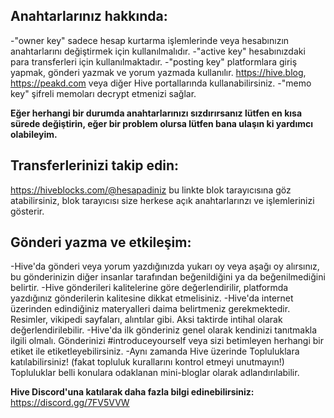 ## Anahtarlarınız hakkında:
-"owner key" sadece hesap kurtarma işlemlerinde veya hesabınızın anahtarlarını değiştirmek için kullanılmalıdır.
-"active key" hesabınızdaki para transferleri için kullanılmaktadır.
-"posting key" platformlara giriş yapmak, gönderi yazmak ve yorum yazmada kullanılır. https://hive.blog, https://peakd.com veya diğer Hive portallarında kullanabilirsiniz.
-"memo key" şifreli memoları decrypt etmenizi sağlar.

**Eğer herhangi bir durumda anahtarlarınızı sızdırırsanız lütfen en kısa sürede değiştirin, eğer bir problem olursa lütfen bana ulaşın ki yardımcı olabileyim.**

## Transferlerinizi takip edin:
https://hiveblocks.com/@hesapadiniz bu linkte blok tarayıcısına göz atabilirsiniz, blok tarayıcısı size herkese açık anahtarlarınzı ve işlemlerinizi gösterir.

## Gönderi yazma ve etkileşim:
-Hive'da gönderi veya yorum yazdığınızda yukarı oy veya aşağı oy alırsınız, bu gönderinizin diğer insanlar tarafından beğenildiğini ya da beğenilmediğini belirtir.
-Hive gönderileri kalitelerine göre değerlendirilir, platformda yazdığınız gönderilerin kalitesine dikkat etmelisiniz.
-Hive'da internet üzerinden edindiğiniz materyalleri daima belirtmeniz gerekmektedir. Resimler, vikipedi sayfaları, alıntılar gibi. Aksi taktirde intihal olarak değerlendirilebilir.
-Hive'da ilk gönderiniz genel olarak kendinizi tanıtmakla ilgili olmalı. Gönderinizi #introduceyourself veya sizi betimleyen herhangi bir etiket ile etiketleyebilirsiniz.
-Aynı zamanda Hive üzerinde Topluluklara katılabilirsiniz! (fakat topluluk kurallarını kontrol etmeyi unutmayın!) Topluluklar belli konulara odaklanan mini-bloglar olarak adlandırılabilir.

**Hive Discord'una katılarak daha fazla bilgi edinebilirsiniz:**
https://discord.gg/7FV5VVW
